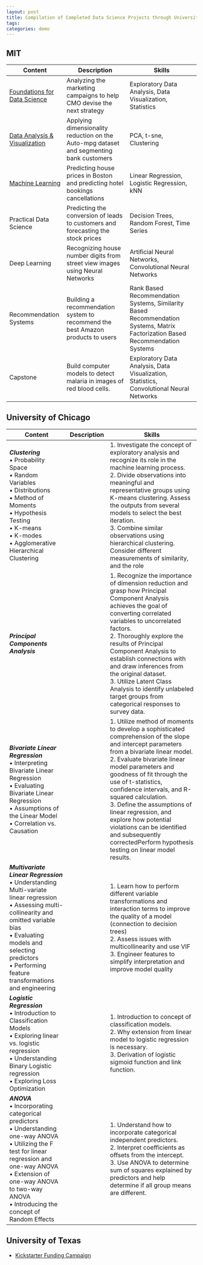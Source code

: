 ```yaml
---
layout: post
title: Compilation of Completed Data Science Projects through University of Texas, University of Chicago and MIT
tags: 
categories: demo
---
```


## MIT

| Content                         	| Description                                                                               	| Skills                                                                                                                            	|
|---------------------------------	|-------------------------------------------------------------------------------------------	|-----------------------------------------------------------------------------------------------------------------------------------	|
| [Foundations   for Data Science](https://github.com/MikeHankinson/1_MIT_Foundations_For_Data_Science/)  	| Analyzing the marketing   campaigns to help CMO devise the next strategy                  	| Exploratory   Data Analysis, Data Visualization, Statistics                                                                       	|
| [Data   Analysis & Visualization](https://github.com/MikeHankinson/2_MIT_Data-Analysis_and_Visualization)   	| Applying dimensionality   reduction on the Auto-mpg dataset and segmenting bank customers 	| PCA, t-sne, Clustering                                                                                                            	|
| [Machine   Learning](https://github.com/MikeHankinson/3_MIT_Machine_Learning)              	| Predicting house prices in   Boston and predicting hotel bookings cancellations           	| Linear Regression, Logistic   Regression, kNN                                                                                     	|
| Practical   Data Science        	| Predicting the conversion of   leads to customers and forecasting the stock prices        	| Decision Trees, Random Forest,   Time Series                                                                                      	|
| Deep   Learning<br>             	| Recognizing house number digits   from street view images using Neural Networks           	| Artificial Neural Networks,   Convolutional Neural Networks                                                                       	|
| Recommendation   Systems        	| Building a recommendation system   to recommend the best Amazon products to users         	| Rank Based Recommendation   Systems, Similarity Based Recommendation Systems, Matrix Factorization Based   Recommendation Systems 	|
| Capstone                        	| Build computer models to detect   malaria in images of red blood cells.                   	| Exploratory Data Analysis, Data   Visualization, Statistics, Convolutional Neural Networks                                        	|                           	|


## University of Chicago

| Content                                                                                                                                                                                                                                                                                	| Description 	| Skills                                                                                                                                                                                                                                                                                                                                                                                                                                                                                                          	|
|----------------------------------------------------------------------------------------------------------------------------------------------------------------------------------------------------------------------------------------------------------------------------------------	|-------------	|-----------------------------------------------------------------------------------------------------------------------------------------------------------------------------------------------------------------------------------------------------------------------------------------------------------------------------------------------------------------------------------------------------------------------------------------------------------------------------------------------------------------	|
| _**Clustering**_   <br>     • Probability Space<br>     • Random Variables<br>     • Distributions<br>     • Method of Moments<br>     • Hypothesis Testing<br>     • K-means<br>     • K-modes<br>     • Agglomerative Hierarchical Clustering                                        	|             	| 1. Investigate the concept of   exploratory analysis and recognize its role in the machine learning   process.<br>     2. Divide observations into meaningful and representative groups using   K-means clustering. Assess the outputs from several models to select the best   iteration.<br>     3. Combine similar observations using hierarchical clustering. Consider   different measurements of similarity, and the role                                                                                 	|
| _**Principal   Components Analysis**_                                                                                                                                                                                                                                                  	|             	| 1. Recognize the importance of   dimension reduction and grasp how Principal Component Analysis achieves the   goal of converting correlated variables to uncorrelated factors.<br>     2. Thoroughly explore the results of Principal Component Analysis to establish   connections with and draw inferences from the original dataset.<br>     3. Utilize Latent Class Analysis to identify unlabeled target groups from   categorical responses to survey data.                                              	|
| _**Bivariate Linear Regression**_     <br>     • Interpreting Bivariate Linear Regression<br>     • Evaluating Bivariate Linear Regression<br>     • Assumptions of the Linear Model<br>     • Correlation vs. Causation<br>                                                           	|             	| 1. Utilize method of moments to   develop a sophisticated comprehension of the slope and intercept parameters   from a bivariate linear model.<br>     2. Evaluate bivariate linear model parameters and goodness of fit through   the use of t-statistics, confidence intervals, and R-squared   calculation.<br>     3. Define the assumptions of linear regression, and explore how potential   violations can be identified and subsequently correctedPerform hypothesis   testing on linear model results. 	|
| _**Multivariate Linear Regression**_  <br>     • Understanding Multi-variate linear regression<br>     • Assessing multi-collinearity and omitted variable bias<br>     • Evaluating models and selecting predictors<br>     • Performing feature transformations and engineering      	|             	| 1. Learn how to perform   different variable transformations and interaction terms to improve the   quality of a model (connection to decision trees)<br>     2. Assess issues with multicollinearity and use VIF<br>     3. Engineer features to simplify interpretation and improve model quality                                                                                                                                                                                                             	|
| _**Logistic Regression**_     <br>     • Introduction to Classification Models<br>     • Exploring linear vs. logistic regression<br>     • Understanding Binary Logistic regression<br>     • Exploring Loss Optimization                                                             	|             	| 1. Introduction to concept of   classification models.<br>     2. Why extension from linear model to logistic regression is   necessary.<br>     3. Derivation of logistic sigmoid function and link function.                                                                                                                                                                                                                                                                                                  	|
| _**ANOVA**_     <br>     • Incorporating categorical predictors<br>     • Understanding one-way ANOVA<br>     • Utilizing the F test for linear regression and one-way ANOVA<br>     • Extension of one-way ANOVA to two-way ANOVA<br>     • Introducing the concept of Random Effects 	|             	| 1. Understand how to incorporate   categorical independent predictors.<br>     2. Interpret coefficients as offsets from the intercept.<br>     3. Use ANOVA to determine sum of squares explained by predictors and help   determine if all group means are different.                                                                                                                                                                                                                                         	|


## University of Texas
- [Kickstarter Funding Campaign](https://github.com/MikeHankinson/kickstarter-analysis)

